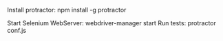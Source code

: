 Install protractor: npm install -g protractor

Start Selenium WebServer: webdriver-manager start
Run tests: protractor conf.js